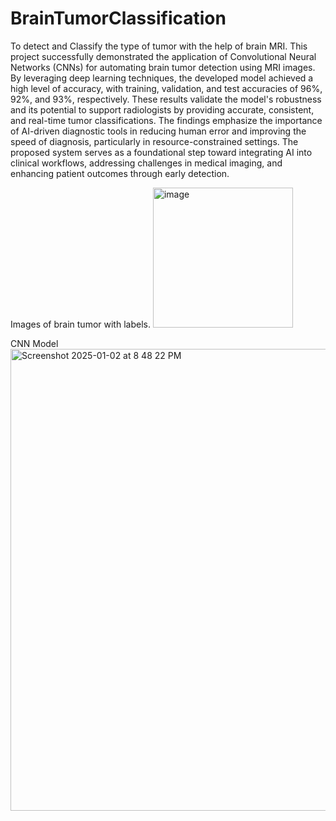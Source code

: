 # BrainTumorClassification
To detect and Classify the type of tumor with the help of brain MRI. 
This project successfully demonstrated the application of Convolutional Neural Networks (CNNs) for automating brain tumor detection using MRI images. By leveraging deep learning techniques, the developed model achieved a high level of accuracy, with training, validation, and test accuracies of 96%, 92%, and 93%, respectively. These results validate the model's robustness and its potential to support radiologists by providing accurate, consistent, and real-time tumor classifications.
The findings emphasize the importance of AI-driven diagnostic tools in reducing human error and improving the speed of diagnosis, particularly in resource-constrained settings. The proposed system serves as a foundational step toward integrating AI into clinical workflows, addressing challenges in medical imaging, and enhancing patient outcomes through early detection.

Images of brain tumor with labels. 
<img width="224" alt="image" src="https://github.com/user-attachments/assets/646616f1-6a97-47f8-b5cf-96e97a87fcc4" />

CNN Model
<img width="739" alt="Screenshot 2025-01-02 at 8 48 22 PM" src="https://github.com/user-attachments/assets/554ffc28-40bf-4d44-bc37-35dcfa579d8e" />

